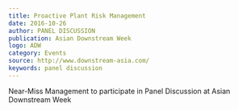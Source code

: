 ```yaml
---
title: Proactive Plant Risk Management
date: 2016-10-26
author: PANEL DISCUSSION
publication: Asian Downstream Week
logo: ADW
category: Events
source: http://www.downstream-asia.com/
keywords: panel discussion 
---
```


Near-Miss Management to participate in Panel Discussion at Asian Downstream Week
